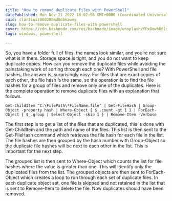 ```yaml
---
title: "How to remove duplicate files with PowerShell"
datePublished: Mon Nov 21 2022 18:02:56 GMT+0000 (Coordinated Universal Time)
cuid: clar3iwiz000208md8dbkawey
slug: how-to-remove-duplicate-files-with-powershell
cover: https://cdn.hashnode.com/res/hashnode/image/unsplash/fPxOowbR6ls/upload/v1669053759268/a_xTHtsX2.jpeg
tags: windows, powershell

---
```


So, you have a folder full of files, the names look similar, and you’re not sure what is in them. Storage space is tight, and you do not want to keep duplicate copies. How can you remove the duplicate files while avoiding the painstaking work of sorting through each one? With PowerShell and file hashes, the answer is, surprisingly easy. For files that are exact copies of each other, the file hash is the same, so the operation is to find the file hashes for a group of files and remove only one of the duplicates. Here is the complete operation to remove duplicate files with an explanation that follows.

```
Get-ChildItem “C:\FilePath\*FileName.file” | Get-FileHash | Group-Object -property hash | Where-Object { $_.count -gt 1 } | ForEach-Object { $_.group | Select-Object -skip 1 } | Remove-Item -Verbose
``` 
The first step is to get a list of the files that are duplicated, this is done with Get-ChildItem and the path and name of the files. This list is then sent to the Get-FileHash command which retrieves the file hash for each file in the list. The file hashes are then grouped by the hash number with Group-Object so the duplicate file hashes will be next to each other in the list. This is important for the next step.

The grouped list is then sent to Where-Object which counts the list for file hashes where the value is greater than one. This will identify only the duplicated files from the list. The grouped objects are then sent to ForEach-Object which creates a loop to run through each set of duplicate files. In each duplicate object set, one file is skipped and not retained in the list that is sent to Remove-Item to delete the file. Now duplicates should have been removed.
